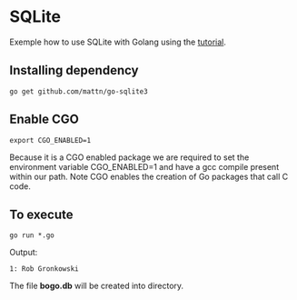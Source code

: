 
# SQLite

Exemple how to use SQLite with Golang using the [tutorial](https://www.bogotobogo.com/GoLang/GoLang_SQLite.php).

## Installing dependency
```
go get github.com/mattn/go-sqlite3
```

## Enable CGO
```
export CGO_ENABLED=1
```
Because it is a CGO enabled package we are required to set the environment variable CGO_ENABLED=1 and have a gcc compile present within our path. Note CGO enables the creation of Go packages that call C code.

## To execute
```
go run *.go
```

Output:
```
1: Rob Gronkowski
```

The file **bogo.db** will be created into directory.